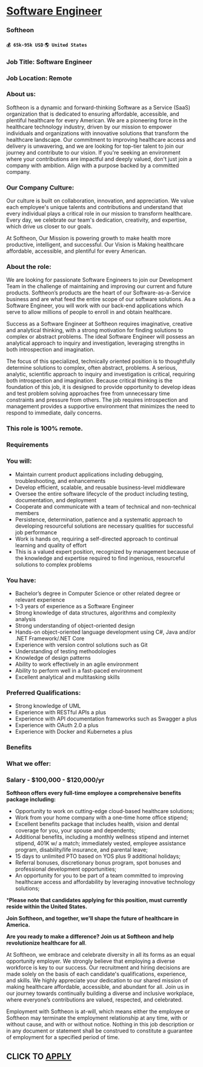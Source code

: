 # [Software Engineer](https://www.remotewlb.com/apply/software-engineer-48407)  
### Softheon  
#### `💰 65k-95k USD` `🌎 United States`  

### Job Title: Software Engineer

### Job Location: Remote

###  **About us:**

Softheon is a dynamic and forward-thinking Software as a Service (SaaS) organization that is dedicated to ensuring affordable, accessible, and plentiful healthcare for every American. We are a pioneering force in the healthcare technology industry, driven by our mission to empower individuals and organizations with innovative solutions that transform the healthcare landscape. Our commitment to improving healthcare access and delivery is unwavering, and we are looking for top-tier talent to join our journey and contribute to our vision. If you're seeking an environment where your contributions are impactful and deeply valued, don't just join a company with ambition. Align with a purpose backed by a committed company.

###  **Our Company Culture:**

Our culture is built on collaboration, innovation, and appreciation. We value each employee's unique talents and contributions and understand that every individual plays a critical role in our mission to transform healthcare. Every day, we celebrate our team's dedication, creativity, and expertise, which drive us closer to our goals.

At Softheon, Our Mission is powering growth to make health more productive, intelligent, and successful. Our Vision is Making healthcare affordable, accessible, and plentiful for every American.

###  **About the role:**

We are looking for passionate Software Engineers to join our Development Team in the challenge of maintaining and improving our current and future products. Softheon’s products are the heart of our Software-as-a-Service business and are what feed the entire scope of our software solutions. As a Software Engineer, you will work with our back-end applications which serve to allow millions of people to enroll in and obtain healthcare.

Success as a Software Engineer at Softheon requires imaginative, creative and analytical thinking, with a strong motivation for finding solutions to complex or abstract problems. The ideal Software Engineer will possess an analytical approach to inquiry and investigation, leveraging strengths in both introspection and imagination.

The focus of this specialized, technically oriented position is to thoughtfully determine solutions to complex, often abstract, problems. A serious, analytic, scientific approach to inquiry and investigation is critical, requiring both introspection and imagination. Because critical thinking is the foundation of this job, it is designed to provide opportunity to develop ideas and test problem solving approaches free from unnecessary time constraints and pressure from others. The job requires introspection and management provides a supportive environment that minimizes the need to respond to immediate, daily concerns.

### This role is 100% remote.

### Requirements

###  **You will:**

  * Maintain current product applications including debugging, troubleshooting, and enhancements
  * Develop efficient, scalable, and reusable business-level middleware
  * Oversee the entire software lifecycle of the product including testing, documentation, and deployment
  * Cooperate and communicate with a team of technical and non-technical members
  * Persistence, determination, patience and a systematic approach to developing resourceful solutions are necessary qualities for successful job performance
  * Work is hands on, requiring a self-directed approach to continual learning and quality of effort
  * This is a valued expert position, recognized by management because of the knowledge and expertise required to find ingenious, resourceful solutions to complex problems

### **You have:**

  * Bachelor’s degree in Computer Science or other related degree or relevant experience
  * 1-3 years of experience as a Software Engineer
  * Strong knowledge of data structures, algorithms and complexity analysis
  * Strong understanding of object-oriented design
  * Hands-on object-oriented language development using C#, Java and/or .NET Framework/.NET Core
  * Experience with version control solutions such as Git
  * Understanding of testing methodologies
  * Knowledge of design patterns
  * Ability to work effectively in an agile environment
  * Ability to perform well in a fast-paced environment
  * Excellent analytical and multitasking skills

### Preferred Qualifications:

  * Strong knowledge of UML
  * Experience with RESTful APIs a plus
  * Experience with API documentation frameworks such as Swagger a plus
  * Experience with OAuth 2.0 a plus
  * Experience with Docker and Kubernetes a plus

### Benefits

###  **What we offer:**

### Salary - $100,000 - $120,000/yr

 **Softheon offers every full-time employee a comprehensive benefits package including:**

  * Opportunity to work on cutting-edge cloud-based healthcare solutions; 
  * Work from your home company with a one-time home office stipend; 
  * Excellent benefits package that includes health, vision and dental coverage for you, your spouse and dependents; 
  * Additional benefits, including a monthly wellness stipend and internet stipend, 401K w/ a match; immediately vested, employee assistance program, disability/life insurance, and parental leave; 
  * 15 days to unlimited PTO based on YOS plus 9 additional holidays; 
  * Referral bonuses, discretionary bonus program, spot bonuses and professional development opportunities; 
  * An opportunity for you to be part of a team committed to improving healthcare access and affordability by leveraging innovative technology solutions; 

***Please note that candidates applying for this position, must currently reside within the United States.**

 **Join Softheon, and together, we'll shape the future of healthcare in America.**

 **Are you ready to make a difference? Join us at Softheon and help revolutionize healthcare for all**.

At Softheon, we embrace and celebrate diversity in all its forms as an equal opportunity employer. We strongly believe that employing a diverse workforce is key to our success. Our recruitment and hiring decisions are made solely on the basis of each candidate's qualifications, experience, and skills. We highly appreciate your dedication to our shared mission of making healthcare affordable, accessible, and abundant for all. Join us in our journey towards continually building a diverse and inclusive workplace, where everyone’s contributions are valued, respected, and celebrated.

Employment with Softheon is at-will, which means either the employee or Softheon may terminate the employment relationship at any time, with or without cause, and with or without notice. Nothing in this job description or in any document or statement shall be construed to constitute a guarantee of employment for a specified period of time.

  
## CLICK TO [APPLY](https://www.remotewlb.com/apply/software-engineer-48407)

